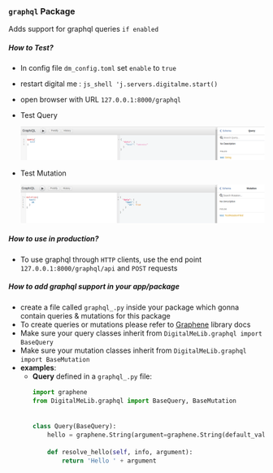 ### `graphql` Package

Adds support for graphql queries `if enabled`

##### How to Test?

- In config file `dm_config.toml` set `enable` to `true`
- restart digital me : `js_shell 'j.servers.digitalme.start()`
- open browser with URL `127.0.0.1:8000/graphql`
- Test Query

  ![](docs/query.png?raw=true)
- Test Mutation

  ![](docs/mutation.png?raw=true)

##### How to use in production?

- To use graphql through `HTTP` clients, use the end point `127.0.0.1:8000/graphql/api` and `POST` requests

##### How to add graphql support in your app/package

- create a file called `graphql_.py` inside your package which gonna contain queries & mutations for this package
- To create queries or mutations please refer to  [Graphene](https://docs.graphene-python.org/en/latest/) library docs
- Make sure your query classes inherit from `DigitalMeLib.graphql import BaseQuery`
- Make sure your mutation classes inherit from `DigitalMeLib.graphql import BaseMutation`
- **examples**:
    - **Query** defined in a `graphql_.py` file:
        ```python
        import graphene
        from DigitalMeLib.graphql import BaseQuery, BaseMutation


        class Query(BaseQuery):
            hello = graphene.String(argument=graphene.String(default_value="stranger"))

            def resolve_hello(self, info, argument):
                return 'Hello ' + argument
        ```
